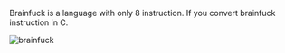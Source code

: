 

Brainfuck is a language with only 8 instruction. 
If you convert brainfuck instruction in C.

![brainfuck](https://user-images.githubusercontent.com/75530356/148690815-20ba3135-503e-4dc0-ba15-897697748e3c.png)

